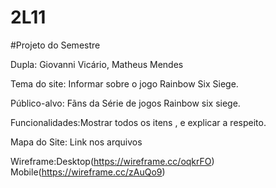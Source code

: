 # 2L11

#Projeto do Semestre

Dupla: Giovanni Vicário, Matheus Mendes

Tema do site: Informar sobre o jogo Rainbow Six Siege.

Público-alvo: Fãns da Série de jogos Rainbow six siege.

Funcionalidades:Mostrar todos os itens , e explicar a respeito.

Mapa do Site: Link nos arquivos

Wireframe:Desktop(https://wireframe.cc/oqkrFO)
          Mobile(https://wireframe.cc/zAuQo9)
